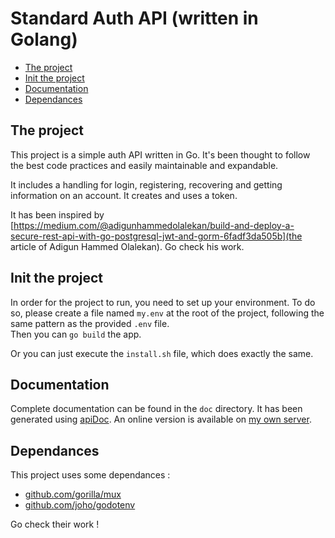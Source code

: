 # Standard Auth API (written in Golang) <!-- omit in toc -->

- [The project](#the-project)
- [Init the project](#init-the-project)
- [Documentation](#documentation)
- [Dependances](#dependances)

## The project
This project is a simple auth API written in Go. It's been thought to follow the best code practices and easily maintainable and expandable.

It includes a handling for login, registering, recovering and getting information on an account. It creates and uses a token.


It has been inspired by [https://medium.com/@adigunhammedolalekan/build-and-deploy-a-secure-rest-api-with-go-postgresql-jwt-and-gorm-6fadf3da505b](the article of Adigun Hammed Olalekan). Go check his work.

## Init the project
In order for the project to run, you need to set up your environment. To do so, please create a file named `my.env` at the root of the project, following the same pattern as the provided `.env` file.  
Then you can `go build` the app.

Or you can just execute the `install.sh` file, which does exactly the same.

## Documentation
Complete documentation can be found in the `doc` directory. It has been generated using [apiDoc](https://apidocjs.com). An online version is available on [my own server]().

## Dependances
This project uses some dependances :
- [github.com/gorilla/mux](https://github.com/gorilla/mux)
- [github.com/joho/godotenv](https://github.com/joho/godotenv)

Go check their work !
